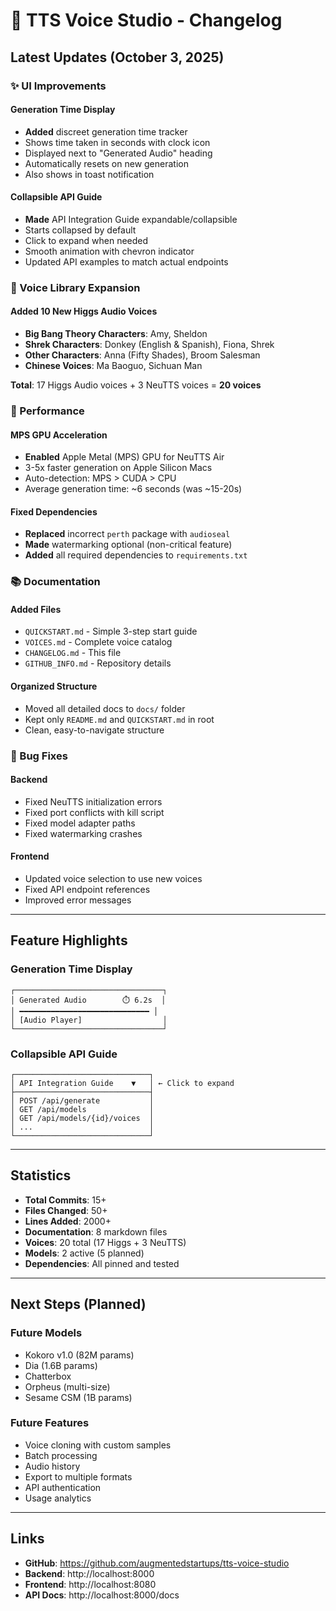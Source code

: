 # 🎉 TTS Voice Studio - Changelog

## Latest Updates (October 3, 2025)

### ✨ UI Improvements

#### Generation Time Display
- **Added** discreet generation time tracker
- Shows time taken in seconds with clock icon
- Displayed next to "Generated Audio" heading
- Automatically resets on new generation
- Also shows in toast notification

#### Collapsible API Guide
- **Made** API Integration Guide expandable/collapsible
- Starts collapsed by default
- Click to expand when needed
- Smooth animation with chevron indicator
- Updated API examples to match actual endpoints

### 🎤 Voice Library Expansion

#### Added 10 New Higgs Audio Voices
- **Big Bang Theory Characters**: Amy, Sheldon
- **Shrek Characters**: Donkey (English & Spanish), Fiona, Shrek
- **Other Characters**: Anna (Fifty Shades), Broom Salesman
- **Chinese Voices**: Ma Baoguo, Sichuan Man

**Total**: 17 Higgs Audio voices + 3 NeuTTS voices = **20 voices**

### 🚀 Performance

#### MPS GPU Acceleration
- **Enabled** Apple Metal (MPS) GPU for NeuTTS Air
- 3-5x faster generation on Apple Silicon Macs
- Auto-detection: MPS > CUDA > CPU
- Average generation time: ~6 seconds (was ~15-20s)

#### Fixed Dependencies
- **Replaced** incorrect `perth` package with `audioseal`
- **Made** watermarking optional (non-critical feature)
- **Added** all required dependencies to `requirements.txt`

### 📚 Documentation

#### Added Files
- `QUICKSTART.md` - Simple 3-step start guide
- `VOICES.md` - Complete voice catalog
- `CHANGELOG.md` - This file
- `GITHUB_INFO.md` - Repository details

#### Organized Structure
- Moved all detailed docs to `docs/` folder
- Kept only `README.md` and `QUICKSTART.md` in root
- Clean, easy-to-navigate structure

### 🐛 Bug Fixes

#### Backend
- Fixed NeuTTS initialization errors
- Fixed port conflicts with kill script
- Fixed model adapter paths
- Fixed watermarking crashes

#### Frontend
- Updated voice selection to use new voices
- Fixed API endpoint references
- Improved error messages

---

## Feature Highlights

### Generation Time Display
```
┌─────────────────────────────────┐
│ Generated Audio        ⏱️ 6.2s  │
│ ━━━━━━━━━━━━━━━━━━━━━━━━━━━━━ │
│ [Audio Player]                  │
└─────────────────────────────────┘
```

### Collapsible API Guide
```
┌──────────────────────────────┐
│ API Integration Guide    ▼   │ ← Click to expand
├──────────────────────────────┤
│ POST /api/generate           │
│ GET /api/models              │
│ GET /api/models/{id}/voices  │
│ ...                          │
└──────────────────────────────┘
```

---

## Statistics

- **Total Commits**: 15+
- **Files Changed**: 50+
- **Lines Added**: 2000+
- **Documentation**: 8 markdown files
- **Voices**: 20 total (17 Higgs + 3 NeuTTS)
- **Models**: 2 active (5 planned)
- **Dependencies**: All pinned and tested

---

## Next Steps (Planned)

### Future Models
- Kokoro v1.0 (82M params)
- Dia (1.6B params)
- Chatterbox
- Orpheus (multi-size)
- Sesame CSM (1B params)

### Future Features
- Voice cloning with custom samples
- Batch processing
- Audio history
- Export to multiple formats
- API authentication
- Usage analytics

---

## Links

- **GitHub**: https://github.com/augmentedstartups/tts-voice-studio
- **Backend**: http://localhost:8000
- **Frontend**: http://localhost:8080
- **API Docs**: http://localhost:8000/docs

